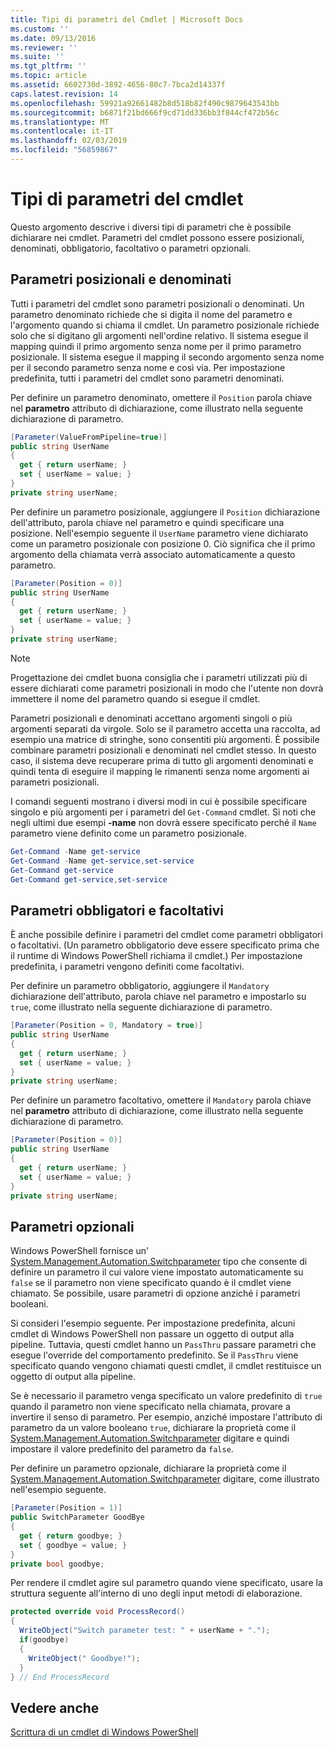 ```yaml
---
title: Tipi di parametri del Cmdlet | Microsoft Docs
ms.custom: ''
ms.date: 09/13/2016
ms.reviewer: ''
ms.suite: ''
ms.tgt_pltfrm: ''
ms.topic: article
ms.assetid: 6602730d-3892-4656-80c7-7bca2d14337f
caps.latest.revision: 14
ms.openlocfilehash: 59921a92661482b8d518b82f490c9879643543bb
ms.sourcegitcommit: b6871f21bd666f9cd71dd336bb3f844cf472b56c
ms.translationtype: MT
ms.contentlocale: it-IT
ms.lasthandoff: 02/03/2019
ms.locfileid: "56859867"
---
```

# <a name="types-of-cmdlet-parameters"></a>Tipi di parametri del cmdlet

Questo argomento descrive i diversi tipi di parametri che è possibile dichiarare nei cmdlet. Parametri del cmdlet possono essere posizionali, denominati, obbligatorio, facoltativo o parametri opzionali.

## <a name="positional-and-named-parameters"></a>Parametri posizionali e denominati

Tutti i parametri del cmdlet sono parametri posizionali o denominati. Un parametro denominato richiede che si digita il nome del parametro e l'argomento quando si chiama il cmdlet. Un parametro posizionale richiede solo che si digitano gli argomenti nell'ordine relativo. Il sistema esegue il mapping quindi il primo argomento senza nome per il primo parametro posizionale. Il sistema esegue il mapping il secondo argomento senza nome per il secondo parametro senza nome e così via. Per impostazione predefinita, tutti i parametri del cmdlet sono parametri denominati.

Per definire un parametro denominato, omettere il `Position` parola chiave nel **parametro** attributo di dichiarazione, come illustrato nella seguente dichiarazione di parametro.

```csharp
[Parameter(ValueFromPipeline=true)]
public string UserName
{
  get { return userName; }
  set { userName = value; }
}
private string userName;
```

Per definire un parametro posizionale, aggiungere il `Position` dichiarazione dell'attributo, parola chiave nel parametro e quindi specificare una posizione. Nell'esempio seguente il `UserName` parametro viene dichiarato come un parametro posizionale con posizione 0. Ciò significa che il primo argomento della chiamata verrà associato automaticamente a questo parametro.

```csharp
[Parameter(Position = 0)]
public string UserName
{
  get { return userName; }
  set { userName = value; }
}
private string userName;
```

> [!NOTE]
> Progettazione dei cmdlet buona consiglia che i parametri utilizzati più di essere dichiarati come parametri posizionali in modo che l'utente non dovrà immettere il nome del parametro quando si esegue il cmdlet.

Parametri posizionali e denominati accettano argomenti singoli o più argomenti separati da virgole. Solo se il parametro accetta una raccolta, ad esempio una matrice di stringhe, sono consentiti più argomenti. È possibile combinare parametri posizionali e denominati nel cmdlet stesso. In questo caso, il sistema deve recuperare prima di tutto gli argomenti denominati e quindi tenta di eseguire il mapping le rimanenti senza nome argomenti ai parametri posizionali.

I comandi seguenti mostrano i diversi modi in cui è possibile specificare singolo e più argomenti per i parametri del `Get-Command` cmdlet. Si noti che negli ultimi due esempi **-name** non dovrà essere specificato perché il `Name` parametro viene definito come un parametro posizionale.

```powershell
Get-Command -Name get-service
Get-Command -Name get-service,set-service
Get-Command get-service
Get-Command get-service,set-service
```

## <a name="mandatory-and-optional-parameters"></a>Parametri obbligatori e facoltativi

È anche possibile definire i parametri del cmdlet come parametri obbligatori o facoltativi. (Un parametro obbligatorio deve essere specificato prima che il runtime di Windows PowerShell richiama il cmdlet.)  Per impostazione predefinita, i parametri vengono definiti come facoltativi.

Per definire un parametro obbligatorio, aggiungere il `Mandatory` dichiarazione dell'attributo, parola chiave nel parametro e impostarlo su `true`, come illustrato nella seguente dichiarazione di parametro.

```csharp
[Parameter(Position = 0, Mandatory = true)]
public string UserName
{
  get { return userName; }
  set { userName = value; }
}
private string userName;
```

Per definire un parametro facoltativo, omettere il `Mandatory` parola chiave nel **parametro** attributo di dichiarazione, come illustrato nella seguente dichiarazione di parametro.

```csharp
[Parameter(Position = 0)]
public string UserName
{
  get { return userName; }
  set { userName = value; }
}
private string userName;
```

## <a name="switch-parameters"></a>Parametri opzionali

Windows PowerShell fornisce un' [System.Management.Automation.Switchparameter](/dotnet/api/System.Management.Automation.SwitchParameter) tipo che consente di definire un parametro il cui valore viene impostato automaticamente su `false` se il parametro non viene specificato quando è il cmdlet viene chiamato. Se possibile, usare parametri di opzione anziché i parametri booleani.

Si consideri l'esempio seguente. Per impostazione predefinita, alcuni cmdlet di Windows PowerShell non passare un oggetto di output alla pipeline. Tuttavia, questi cmdlet hanno un `PassThru` passare parametri che esegue l'override del comportamento predefinito. Se il `PassThru` viene specificato quando vengono chiamati questi cmdlet, il cmdlet restituisce un oggetto di output alla pipeline.

Se è necessario il parametro venga specificato un valore predefinito di `true` quando il parametro non viene specificato nella chiamata, provare a invertire il senso di parametro. Per esempio, anziché impostare l'attributo di parametro da un valore booleano `true`, dichiarare la proprietà come il [System.Management.Automation.Switchparameter](/dotnet/api/System.Management.Automation.SwitchParameter) digitare e quindi impostare il valore predefinito del parametro da `false`.

Per definire un parametro opzionale, dichiarare la proprietà come il [System.Management.Automation.Switchparameter](/dotnet/api/System.Management.Automation.SwitchParameter) digitare, come illustrato nell'esempio seguente.

```csharp
[Parameter(Position = 1)]
public SwitchParameter GoodBye
{
  get { return goodbye; }
  set { goodbye = value; }
}
private bool goodbye;
```

Per rendere il cmdlet agire sul parametro quando viene specificato, usare la struttura seguente all'interno di uno degli input metodi di elaborazione.

```csharp
protected override void ProcessRecord()
{
  WriteObject("Switch parameter test: " + userName + ".");
  if(goodbye)
  {
    WriteObject(" Goodbye!");
  }
} // End ProcessRecord
```

## <a name="see-also"></a>Vedere anche

[Scrittura di un cmdlet di Windows PowerShell](./writing-a-windows-powershell-cmdlet.md)
